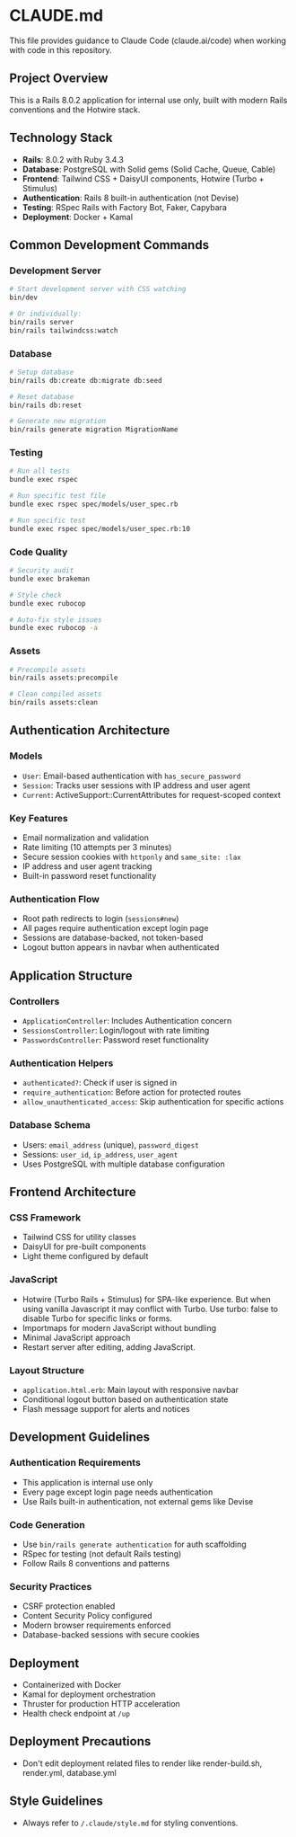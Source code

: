 # CLAUDE.md

This file provides guidance to Claude Code (claude.ai/code) when working with code in this repository.

## Project Overview
This is a Rails 8.0.2 application for internal use only, built with modern Rails conventions and the Hotwire stack.

## Technology Stack
- **Rails**: 8.0.2 with Ruby 3.4.3
- **Database**: PostgreSQL with Solid gems (Solid Cache, Queue, Cable)
- **Frontend**: Tailwind CSS + DaisyUI components, Hotwire (Turbo + Stimulus)
- **Authentication**: Rails 8 built-in authentication (not Devise)
- **Testing**: RSpec Rails with Factory Bot, Faker, Capybara
- **Deployment**: Docker + Kamal

## Common Development Commands

### Development Server
```bash
# Start development server with CSS watching
bin/dev

# Or individually:
bin/rails server
bin/rails tailwindcss:watch
```

### Database
```bash
# Setup database
bin/rails db:create db:migrate db:seed

# Reset database
bin/rails db:reset

# Generate new migration
bin/rails generate migration MigrationName
```

### Testing
```bash
# Run all tests
bundle exec rspec

# Run specific test file
bundle exec rspec spec/models/user_spec.rb

# Run specific test
bundle exec rspec spec/models/user_spec.rb:10
```

### Code Quality
```bash
# Security audit
bundle exec brakeman

# Style check
bundle exec rubocop

# Auto-fix style issues
bundle exec rubocop -a
```

### Assets
```bash
# Precompile assets
bin/rails assets:precompile

# Clean compiled assets
bin/rails assets:clean
```

## Authentication Architecture

### Models
- `User`: Email-based authentication with `has_secure_password`
- `Session`: Tracks user sessions with IP address and user agent
- `Current`: ActiveSupport::CurrentAttributes for request-scoped context

### Key Features
- Email normalization and validation
- Rate limiting (10 attempts per 3 minutes)
- Secure session cookies with `httponly` and `same_site: :lax`
- IP address and user agent tracking
- Built-in password reset functionality

### Authentication Flow
- Root path redirects to login (`sessions#new`)
- All pages require authentication except login page
- Sessions are database-backed, not token-based
- Logout button appears in navbar when authenticated

## Application Structure

### Controllers
- `ApplicationController`: Includes Authentication concern
- `SessionsController`: Login/logout with rate limiting
- `PasswordsController`: Password reset functionality

### Authentication Helpers
- `authenticated?`: Check if user is signed in
- `require_authentication`: Before action for protected routes
- `allow_unauthenticated_access`: Skip authentication for specific actions

### Database Schema
- Users: `email_address` (unique), `password_digest`
- Sessions: `user_id`, `ip_address`, `user_agent`
- Uses PostgreSQL with multiple database configuration

## Frontend Architecture

### CSS Framework
- Tailwind CSS for utility classes
- DaisyUI for pre-built components
- Light theme configured by default

### JavaScript
- Hotwire (Turbo Rails + Stimulus) for SPA-like experience. But when using vanilla Javascript it may conflict with Turbo. Use turbo: false to disable Turbo for specific links or forms.
- Importmaps for modern JavaScript without bundling
- Minimal JavaScript approach
- Restart server after editing, adding JavaScript.

### Layout Structure
- `application.html.erb`: Main layout with responsive navbar
- Conditional logout button based on authentication state
- Flash message support for alerts and notices

## Development Guidelines

### Authentication Requirements
- This application is internal use only
- Every page except login page needs authentication
- Use Rails built-in authentication, not external gems like Devise

### Code Generation
- Use `bin/rails generate authentication` for auth scaffolding
- RSpec for testing (not default Rails testing)
- Follow Rails 8 conventions and patterns

### Security Practices
- CSRF protection enabled
- Content Security Policy configured
- Modern browser requirements enforced
- Database-backed sessions with secure cookies

## Deployment
- Containerized with Docker
- Kamal for deployment orchestration
- Thruster for production HTTP acceleration
- Health check endpoint at `/up`

## Deployment Precautions
- Don't edit deployment related files to render like render-build.sh, render.yml, database.yml


## Style Guidelines
- Always refer to `/.claude/style.md` for styling conventions.
